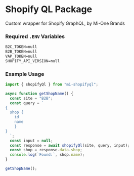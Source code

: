 # Shopify QL Package

Custom wrapper for Shopify GraphQL, by Mi-One Brands

### Required `.ENV` Variables

```txt
B2C_TOKEN=null
B2B_TOKEN=null
VAP_TOKEN=null
SHOPIFY_API_VERSION=null
```

### Example Usage

```js
import { shopifyQl } from "mi-shopifyql";

async function getShopName() {
  const site = "B2B";
  const query = `
{
  shop {
    id
    name
    }
}
  `;
  const input = null;
  const response = await shopifyQl(site, query, input);
  const shop = response.data.shop;
  console.log(`Found:`, shop.name);
}

getShopName();
```
